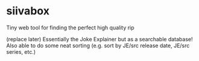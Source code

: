 # siivabox
Tiny web tool for finding the perfect high quality rip

(replace later)
Essentially the Joke Explainer but as a searchable database! Also able to do some neat sorting (e.g. sort by JE/src release date, JE/src series, etc.)

